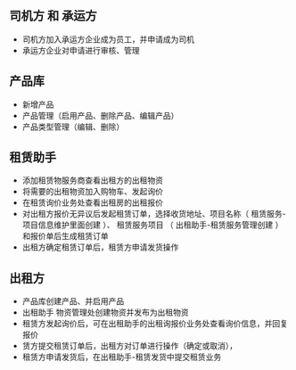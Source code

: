 ## 司机方 和 承运方

-   司机方加入承运方企业成为员工，并申请成为司机
-   承运方企业对申请进行审核、管理





## 产品库

-   新增产品
-   产品管理（启用产品、删除产品、编辑产品）
-   产品类型管理（编辑、删除）





## 租赁助手

-   添加租赁物服务商查看出租方的出租物资
-   将需要的出租物资加入购物车、发起询价
-   在租赁询价业务处查看出租房的出租报价
-   对出租方报价无异议后发起租赁订单，选择收货地址、项目名称（ 租赁服务-项目信息维护里面创建 ）、 租赁服务项目 （ 出租助手-租赁服务管理创建 ）和报价单后生成租赁订单
-   出租方确定租赁订单后，租赁方申请发货操作







## 出租方

-   产品库创建产品、并启用产品
-   出租助手 物资管理处创建物资并发布为出租物资
-   租赁方发起询价后，可在出租助手的出租询报价业务处查看询价信息，并回复报价
-   赁方提交租赁订单后，出租方对订单进行操作（确定或取消），
-   租赁方申请发货后，在出租助手-租赁发货中提交租赁业务



